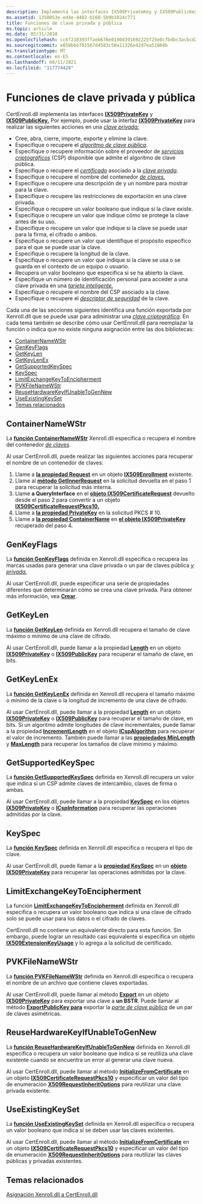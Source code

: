 ```yaml
---
description: Implementa las interfaces IX509PrivateKey y IX509PublicKey.
ms.assetid: 1358053e-ed4e-4482-b160-5b9b1024c771
title: Funciones de clave privada y pública
ms.topic: article
ms.date: 05/31/2018
ms.openlocfilehash: cc6f210393ffaeb676e0190d391692225f25e0cfb4bc3acbcd2c3c188bf40a1d
ms.sourcegitcommit: e858bbe701567d4583c50a11326e42d7ea51804b
ms.translationtype: MT
ms.contentlocale: es-ES
ms.lasthandoff: 08/11/2021
ms.locfileid: "117774428"
---
```

# <a name="private-and-public-key-functions"></a>Funciones de clave privada y pública

CertEnroll.dll implementa las interfaces [**IX509PrivateKey**](/windows/desktop/api/CertEnroll/nn-certenroll-ix509privatekey) y [**IX509PublicKey.**](/windows/desktop/api/CertEnroll/nn-certenroll-ix509publickey) Por ejemplo, puede usar la interfaz [**IX509PrivateKey**](/windows/desktop/api/CertEnroll/nn-certenroll-ix509privatekey) para realizar las siguientes acciones en una [*clave privada:*](/windows/desktop/SecGloss/p-gly)

-   Cree, abra, cierre, importe, exporte y elimine la clave.
-   Especifique o recupere el [*algoritmo de clave pública*](/windows/desktop/SecGloss/p-gly).
-   Especifique o recupere información sobre el proveedor de [*servicios criptográficos*](/windows/desktop/SecGloss/c-gly) (CSP) disponible que admite el algoritmo de clave pública.
-   Especifique o recupere el [*certificado*](/windows/desktop/SecGloss/c-gly) asociado a la [*clave privada*](/windows/desktop/SecGloss/p-gly).
-   Especifique o recupere el nombre del contenedor [*de claves.*](/windows/desktop/SecGloss/k-gly)
-   Especifique o recupere una descripción de y un nombre para mostrar para la clave.
-   Especifique o recupere las restricciones de exportación en una clave privada.
-   Especifique o recupere un valor booleano que indique si la clave existe.
-   Especifique o recupere un valor que indique cómo se protege la clave antes de su uso.
-   Especifique o recupere un valor que indique si la clave se puede usar para la firma, el cifrado o ambos.
-   Especifique o recupere un valor que identifique el propósito específico para el que se puede usar la clave.
-   Especifique o recupere la longitud de la clave.
-   Especifique o recupere un valor que indique si la clave se usa o se guarda en el contexto de un equipo o usuario.
-   Recupera un valor booleano que especifica si se ha abierto la clave.
-   Especifique un número de identificación personal para acceder a una clave privada en una [*tarjeta inteligente.*](/windows/desktop/SecGloss/s-gly)
-   Especifique o recupere el nombre del CSP asociado a la clave.
-   Especifique o recupere el [*descriptor de seguridad*](/windows/desktop/SecGloss/s-gly) de la clave.

Cada una de las secciones siguientes identifica una función exportada por Xenroll.dll que se puede usar para administrar una [*clave criptográfica*](/windows/desktop/SecGloss/c-gly). En cada tema también se describe cómo usar CertEnroll.dll para reemplazar la función o indica que no existe ninguna asignación entre las dos bibliotecas:

-   [ContainerNameWStr](#containernamewstr)
-   [GenKeyFlags](#genkeyflags)
-   [GetKeyLen](#getkeylenex)
-   [GetKeyLenEx](#getkeylenex)
-   [GetSupportedKeySpec](#getsupportedkeyspec)
-   [KeySpec](#getsupportedkeyspec)
-   [LimitExchangeKeyToEncipherment](#limitexchangekeytoencipherment)
-   [PVKFileNameWStr](#pvkfilenamewstr)
-   [ReuseHardwareKeyIfUnableToGenNew](#reusehardwarekeyifunabletogennew)
-   [UseExistingKeySet](#useexistingkeyset)
-   [Temas relacionados](#related-topics)

## <a name="containernamewstr"></a>ContainerNameWStr

La [**función ContainerNameWStr**](/windows/desktop/api/xenroll/nf-xenroll-ienroll-get_containernamewstr) Xenroll.dll especifica o recupera el nombre del contenedor [*de claves*](/windows/desktop/SecGloss/k-gly).

Al usar CertEnroll.dll, puede realizar las siguientes acciones para recuperar el nombre de un contenedor de claves:

1.  Llame a [**la propiedad Request**](/windows/desktop/api/CertEnroll/nf-certenroll-ix509enrollment-get_request) en un objeto [**IX509Enrollment**](/windows/desktop/api/CertEnroll/nn-certenroll-ix509enrollment) existente.
2.  Llame al [**método GetInnerRequest**](/windows/desktop/api/CertEnroll/nf-certenroll-ix509certificaterequest-getinnerrequest) en la solicitud devuelta en el paso 1 para recuperar la solicitud más interna.
3.  Llame **a QueryInterface** en el [**objeto IX509CertificateRequest**](/windows/desktop/api/CertEnroll/nn-certenroll-ix509certificaterequest) devuelto desde el paso 2 para convertir a un objeto [**IX509CertificateRequestPkcs10.**](/windows/desktop/api/CertEnroll/nn-certenroll-ix509certificaterequestpkcs10)
4.  Llame a [**la propiedad PrivateKey**](/windows/desktop/SecCrypto/privatekey) en la solicitud PKCS \# 10.
5.  Llame a [**la propiedad ContainerName**](/windows/desktop/api/CertEnroll/nf-certenroll-ix509privatekey-get_containername) en [**el objeto IX509PrivateKey**](/windows/desktop/api/CertEnroll/nn-certenroll-ix509privatekey) recuperado del paso 4.

## <a name="genkeyflags"></a>GenKeyFlags

La [**función GenKeyFlags**](/windows/desktop/api/xenroll/nf-xenroll-ienroll-get_genkeyflags) definida en Xenroll.dll especifica o recupera las marcas usadas para generar una clave privada o un par de claves pública [*y privada.*](/windows/desktop/SecGloss/p-gly)

Al usar CertEnroll.dll, puede especificar una serie de propiedades diferentes que determinarán cómo se crea una clave privada. Para obtener más información, vea [**Crear**](/windows/desktop/api/CertEnroll/nf-certenroll-ix509privatekey-create).

## <a name="getkeylen"></a>GetKeyLen

La [**función GetKeyLen**](/windows/desktop/api/xenroll/nf-xenroll-ienroll2-getkeylen) definida en Xenroll.dll recupera el tamaño de clave máximo o mínimo de una clave de cifrado.

Al usar CertEnroll.dll, puede llamar a la propiedad [**Length**](/windows/desktop/api/CertEnroll/nf-certenroll-ix509privatekey-get_length) en un objeto [**IX509PrivateKey**](/windows/desktop/api/CertEnroll/nn-certenroll-ix509privatekey) o [**IX509PublicKey**](/windows/desktop/api/CertEnroll/nn-certenroll-ix509publickey) para recuperar el tamaño de clave, en bits.

## <a name="getkeylenex"></a>GetKeyLenEx

La [**función GetKeyLenEx**](/windows/desktop/api/xenroll/nf-xenroll-ienroll4-getkeylenex) definida en Xenroll.dll recupera el tamaño máximo o mínimo de la clave o la longitud de incremento de una clave de cifrado.

Al usar CertEnroll.dll, puede llamar a la propiedad [**Length**](/windows/desktop/api/CertEnroll/nf-certenroll-ix509privatekey-get_length) en un objeto [**IX509PrivateKey**](/windows/desktop/api/CertEnroll/nn-certenroll-ix509privatekey) o [**IX509PublicKey**](/windows/desktop/api/CertEnroll/nn-certenroll-ix509publickey) para recuperar el tamaño de clave, en bits. Si un algoritmo admite longitudes de clave incrementales, puede llamar a la propiedad [**IncrementLength**](/windows/desktop/api/CertEnroll/nf-certenroll-icspalgorithm-get_incrementlength) en el objeto [**ICspAlgorithm**](/windows/desktop/api/CertEnroll/nn-certenroll-icspalgorithm) para recuperar el valor de incremento. También puede llamar a las [**propiedades MinLength**](/windows/desktop/api/CertEnroll/nf-certenroll-icspalgorithm-get_minlength) y [**MaxLength**](/windows/desktop/api/CertEnroll/nf-certenroll-icspalgorithm-get_maxlength) para recuperar los tamaños de clave mínimo y máximo.

## <a name="getsupportedkeyspec"></a>GetSupportedKeySpec

La [**función GetSupportedKeySpec**](/windows/desktop/api/xenroll/nf-xenroll-ienroll2-getsupportedkeyspec) definida en Xenroll.dll recupera un valor que indica si un CSP admite claves de intercambio, claves de firma o ambas.

Al usar CertEnroll.dll, puede llamar a la propiedad [**KeySpec**](/windows/desktop/api/CertEnroll/nf-certenroll-ix509privatekey-get_keyspec) en los objetos [**IX509PrivateKey**](/windows/desktop/api/CertEnroll/nn-certenroll-ix509privatekey) o [**ICspInformation**](/windows/desktop/api/CertEnroll/nn-certenroll-icspinformation) para recuperar las operaciones admitidas por la clave.

## <a name="keyspec"></a>KeySpec

La [**función KeySpec**](/windows/desktop/api/xenroll/nf-xenroll-ienroll-get_keyspec) definida en Xenroll.dll especifica o recupera el tipo de clave.

Al usar CertEnroll.dll, puede llamar a la [**propiedad KeySpec**](/windows/desktop/api/CertEnroll/nf-certenroll-ix509privatekey-get_keyspec) en un [**objeto IX509PrivateKey**](/windows/desktop/api/CertEnroll/nn-certenroll-ix509privatekey) para recuperar las operaciones admitidas por la clave.

## <a name="limitexchangekeytoencipherment"></a>LimitExchangeKeyToEncipherment

La función [**LimitExchangeKeyToEncipherment**](/windows/desktop/api/xenroll/nf-xenroll-ienroll2-get_limitexchangekeytoencipherment) definida en Xenroll.dll especifica o recupera un valor booleano que indica si una clave de cifrado solo se puede usar para los datos o el cifrado de claves.

CertEnroll.dll no contiene un equivalente directo para esta función. Sin embargo, puede lograr un resultado casi equivalente si especifica un objeto [**IX509ExtensionKeyUsage**](/windows/desktop/api/CertEnroll/nn-certenroll-ix509extensionkeyusage) y lo agrega a la solicitud de certificado.

## <a name="pvkfilenamewstr"></a>PVKFileNameWStr

La [**función PVKFileNameWStr**](/windows/desktop/api/xenroll/nf-xenroll-ienroll-get_pvkfilenamewstr) definida en Xenroll.dll especifica o recupera el nombre de un archivo que contiene claves exportadas.

Al usar CertEnroll.dll, puede llamar al método [**Export**](/windows/desktop/api/CertEnroll/nf-certenroll-ix509privatekey-export) en un objeto [**IX509PrivateKey**](/windows/desktop/api/CertEnroll/nn-certenroll-ix509privatekey) para exportar una clave a **un BSTR**. Puede llamar al método [**ExportPublicKey para**](/windows/desktop/api/CertEnroll/nf-certenroll-ix509privatekey-exportpublickey) exportar la [*parte de clave pública*](/windows/desktop/SecGloss/p-gly) de un par de claves asimétricas.

## <a name="reusehardwarekeyifunabletogennew"></a>ReuseHardwareKeyIfUnableToGenNew

La [**función ReuseHardwareKeyIfUnableToGenNew**](/windows/desktop/api/xenroll/nf-xenroll-ienroll2-get_reusehardwarekeyifunabletogennew) definida en Xenroll.dll especifica o recupera un valor booleano que indica si se reutiliza una clave existente cuando se encuentra un error al generar una clave nueva.

Al usar CertEnroll.dll, puede llamar al método [**InitializeFromCertificate**](/windows/desktop/api/CertEnroll/nf-certenroll-ix509certificaterequestpkcs10-initializefromcertificate) en un objeto [**IX509CertificateRequestPkcs10**](/windows/desktop/api/CertEnroll/nn-certenroll-ix509certificaterequestpkcs10) y especificar un valor del tipo de enumeración [**X509RequestInheritOptions**](/windows/desktop/api/CertEnroll/ne-certenroll-x509requestinheritoptions) para reutilizar una clave privada existente.

## <a name="useexistingkeyset"></a>UseExistingKeySet

La [**función UseExistingKeySet**](/windows/desktop/api/xenroll/nf-xenroll-ienroll-get_useexistingkeyset) definida en Xenroll.dll especifica o recupera un valor booleano que indica si se deben usar las claves existentes.

Al usar CertEnroll.dll, puede llamar al método [**InitializeFromCertificate**](/windows/desktop/api/CertEnroll/nf-certenroll-ix509certificaterequestpkcs10-initializefromcertificate) en un objeto [**IX509CertificateRequestPkcs10**](/windows/desktop/api/CertEnroll/nn-certenroll-ix509certificaterequestpkcs10) y especificar un valor del tipo de enumeración [**X509RequestInheritOptions**](/windows/desktop/api/CertEnroll/ne-certenroll-x509requestinheritoptions) para reutilizar las claves públicas y privadas existentes.

## <a name="related-topics"></a>Temas relacionados

<dl> <dt>

[Asignación Xenroll.dll a CertEnroll.dll](mapping-xenroll-dll-to-certenroll-dll.md)
</dt> </dl>

 

 
